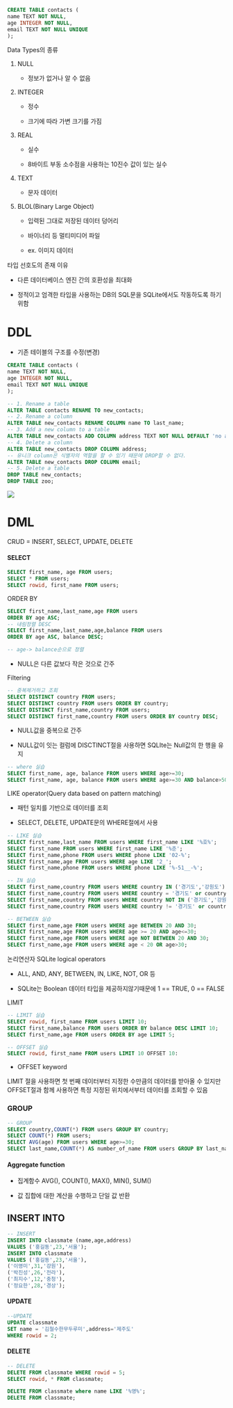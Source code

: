 ```sql
CREATE TABLE contacts (
name TEXT NOT NULL,
age INTEGER NOT NULL,
email TEXT NOT NULL UNIQUE
);
```

Data Types의 종류

1. NULL
   
   - 정보가 없거나 알 수 없음 

2. INTEGER
   
   - 정수
   
   - 크기에 따라 가변 크기를 가짐

3. REAL
   
   - 실수
   
   - 8바이트 부동 소수점을 사용하는 10진수 값이 있는 실수

4. TEXT
   
   - 문자 데이터

5. BLOL(Binary Large Object)
   
   - 입력된 그대로 저장된 데이터 덩어리
   
   - 바이너리 등 멀티미디어 파일
   
   - ex. 이미지 데이터   

타입 선호도의 존재 이유 

- 다른 데이터베이스 엔진 간의 호환성을 최대화

- 정적이고 엄격한 타입을 사용하는 DB의 SQL문을 SQLite에서도 작동하도록 하기 위함

# DDL

- 기존 테이블의 구조를 수정(변경)

```sql
CREATE TABLE contacts (
name TEXT NOT NULL,
age INTEGER NOT NULL,
email TEXT NOT NULL UNIQUE
);

-- 1. Rename a table
ALTER TABLE contacts RENAME TO new_contacts;
-- 2. Rename a column
ALTER TABLE new_contacts RENAME COLUMN name TO last_name;
-- 3. Add a new column to a table
ALTER TABLE new_contacts ADD COLUMN address TEXT NOT NULL DEFAULT 'no address';
-- 4. Delete a column
ALTER TABLE new_contacts DROP COLUMN address;
-- 유니크 column은 식별자의 역할을 할 수 있기 때문에 DROP할 수 없다.
ALTER TABLE new_contacts DROP COLUMN email;
-- 5. Delete a table
DROP TABLE new_contacts;
DROP TABLE zoo;
```

![](C:\Users\wogns\AppData\Roaming\marktext\images\2022-10-04-17-39-09-image.png)

# DML

CRUD  = INSERT, SELECT, UPDATE, DELETE

#### SELECT

```sql
SELECT first_name, age FROM users;
SELECT * FROM users;
SELECT rowid, first_name FROM users;
```

ORDER BY

```sql
SELECT first_name,last_name,age FROM users
ORDER BY age ASC;
-- 내림정렬 DESC
SELECT first_name,last_name,age,balance FROM users
ORDER BY age ASC, balance DESC;

-- age-> balance순으로 정렬
```

- NULL은 다른 값보다 작은 것으로 간주

Filtering

```sql
-- 중복제거하고 조회
SELECT DISTINCT country FROM users;
SELECT DISTINCT country FROM users ORDER BY country;
SELECT DISTINCT first_name,country FROM users;
SELECT DISTINCT first_name,country FROM users ORDER BY country DESC;
```

- NULL값을 중복으로 간주 

- NULL값이 잇는 컬럼에 DISCTINCT절을 사용하면 SQLIte는 Null값의 한 행을 유지

```sql
-- where 실습
SELECT first_name, age, balance FROM users WHERE age>=30;
SELECT first_name, age, balance FROM users WHERE age>=30 AND balance>500000;
```

LIKE operator(Query data based on pattern matching)

- 패턴 일치를 기반으로 데이터를 조회

- SELECT, DELETE, UPDATE문의 WHERE절에서 사용

```sql
-- LIKE 실습
SELECT first_name,last_name FROM users WHERE first_name LIKE '%호%';
SELECT first_name FROM users WHERE first_name LIKE '%준';
SELECT first_name,phone FROM users WHERE phone LIKE '02-%';
SELECT first_name,age FROM users WHERE age LIKE '2_';
SELECT first_name,phone FROM users WHERE phone LIKE '%-51__-%';
```

```sql
-- IN 실습 
SELECT first_name,country FROM users WHERE country IN ('경기도','강원도');
SELECT first_name,country FROM users WHERE country = '경기도' or country = '강원도';
SELECT first_name,country FROM users WHERE country NOT IN ('경기도','강원도');
SELECT first_name,country FROM users WHERE country != '경기도' or country != '강원도';
```

```sql
-- BETWEEN 실습
SELECT first_name,age FROM users WHERE age BETWEEN 20 AND 30;
SELECT first_name,age FROM users WHERE age >= 20 AND age<=30;
SELECT first_name,age FROM users WHERE age NOT BETWEEN 20 AND 30;
SELECT first_name,age FROM users WHERE age < 20 OR age>30;
```

논리연산자 SQLite logical operators

- ALL, AND, ANY, BETWEEN, IN, LIKE, NOT, OR 등

- SQLite는 Boolean 데이터 타입을 제공하지않기때문에 1 == TRUE, 0 == FALSE

LIMIT 

```sql
-- LIMIT 실습
SELECT rowid, first_name FROM users LIMIT 10;
SELECT first_name,balance FROM users ORDER BY balance DESC LIMIT 10;
SELECT first_name,age FROM users ORDER BY age LIMIT 5;

-- OFFSET 실습
SELECT rowid, first_name FROM users LIMIT 10 OFFSET 10:
```

- OFFSET keyword

LIMIT 절을 사용하면 첫 번째 데이터부터 지정한 수만큼의 데이터를 받아올 수 있지만 OFFSET절과 함께 사용하면 특정 지정된 위치에서부터 데이터를 조회할 수 있음

### GROUP

```sql
-- GROUP
SELECT country,COUNT(*) FROM users GROUP BY country;
SELECT COUNT(*) FROM users;
SELECT AVG(age) FROM users WHERE age>=30;
SELECT last_name,COUNT(*) AS number_of_name FROM users GROUP BY last_name;;
```

#### Aggregate function

- 집계함수 AVG(), COUNT(), MAX(), MIN(), SUM()

- 값 집합에 대한 계산을 수행하고 단일 값 반환 

## INSERT INTO

```sql
-- INSERT
INSERT INTO classmate (name,age,address) 
VALUES ('홍길동',23,'서울');
INSERT INTO classmate
VALUES ('홍길동',23,'서울'),
('이영미',31,'강원'),
('박진성',26,'전라'),
('최지수',12,'충청'),
('정요한',28,'경상');
```

#### UPDATE

```sql
--UPDATE
UPDATE classmate
SET name = '김철수한무두루미',address='제주도'
WHERE rowid = 2;
```

#### DELETE

```sql
-- DELETE
DELETE FROM classmate WHERE rowid = 5;
SELECT rowid, * FROM classmate;

DELETE FROM classmate where name LIKE '%영%';
DELETE FROM classmate;
```
